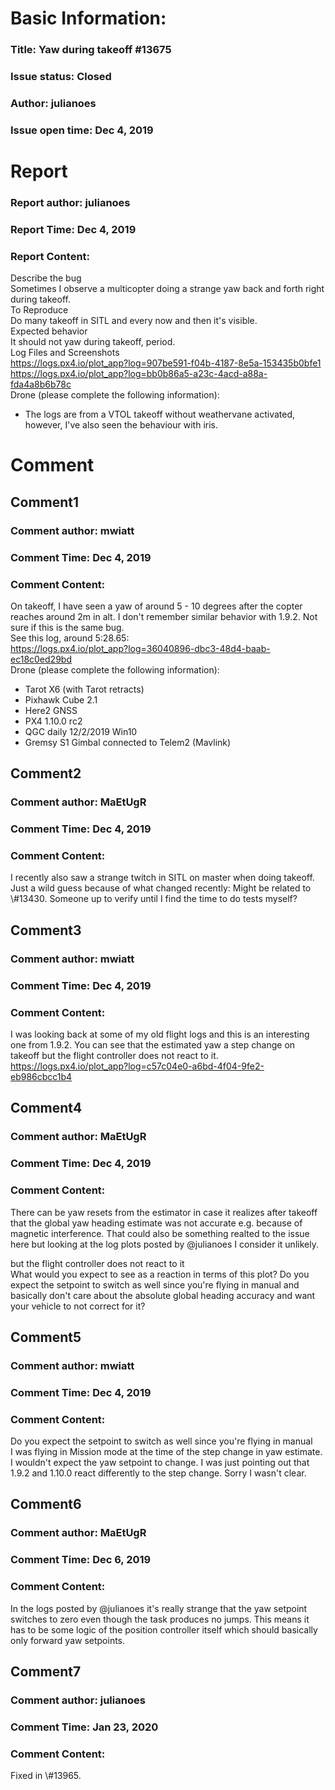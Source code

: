 # Basic Information:
### Title:  Yaw during takeoff #13675 
### Issue status: Closed
### Author: julianoes
### Issue open time: Dec 4, 2019
# Report
### Report author: julianoes
### Report Time: Dec 4, 2019
### Report Content:   
Describe the bug    
Sometimes I observe a multicopter doing a strange yaw back and forth right during takeoff.  
To Reproduce    
Do many takeoff in SITL and every now and then it's visible.  
Expected behavior    
It should not yaw during takeoff, period.  
Log Files and Screenshots    
https://logs.px4.io/plot_app?log=907be591-f04b-4187-8e5a-153435b0bfe1    
https://logs.px4.io/plot_app?log=bb0b86a5-a23c-4acd-a88a-fda4a8b6b78c  
Drone (please complete the following information):  
- The logs are from a VTOL takeoff without weathervane activated, however, I've also seen the behaviour with iris.  

# Comment
## Comment1
### Comment author: mwiatt
### Comment Time: Dec 4, 2019
### Comment Content:   
On takeoff, I have seen a yaw of around 5 - 10 degrees after the copter reaches around 2m in alt. I don't remember similar behavior with 1.9.2. Not sure if this is the same bug.  
See this log, around 5:28.65:  
https://logs.px4.io/plot_app?log=36040896-dbc3-48d4-baab-ec18c0ed29bd  
Drone (please complete the following information):  
- Tarot X6 (with Tarot retracts)  
- Pixhawk Cube 2.1  
- Here2 GNSS  
- PX4 1.10.0 rc2  
- QGC daily 12/2/2019 Win10  
- Gremsy S1 Gimbal connected to Telem2 (Mavlink)  

## Comment2
### Comment author: MaEtUgR
### Comment Time: Dec 4, 2019
### Comment Content:   
I recently also saw a strange twitch in SITL on master when doing takeoff. Just a wild guess because of what changed recently: Might be related to \\\#13430. Someone up to verify until I find the time to do tests myself?  

## Comment3
### Comment author: mwiatt
### Comment Time: Dec 4, 2019
### Comment Content:   
I was looking back at some of my old flight logs and this is an interesting one from 1.9.2. You can see that the estimated yaw a step change on takeoff but the flight controller does not react to it.  
https://logs.px4.io/plot_app?log=c57c04e0-a6bd-4f04-9fe2-eb986cbcc1b4  

## Comment4
### Comment author: MaEtUgR
### Comment Time: Dec 4, 2019
### Comment Content:   
There can be yaw resets from the estimator in case it realizes after takeoff that the global yaw heading estimate was not accurate e.g. because of magnetic interference. That could also be something realted to the issue here but looking at the log plots posted by @julianoes I consider it unlikely.  
    
but the flight controller does not react to it    
What would you expect to see as a reaction in terms of this plot? Do you expect the setpoint to switch as well since you're flying in manual and basically don't care about the absolute global heading accuracy and want your vehicle to not correct for it?  

## Comment5
### Comment author: mwiatt
### Comment Time: Dec 4, 2019
### Comment Content:   
    
Do you expect the setpoint to switch as well since you're flying in manual    
I was flying in Mission mode at the time of the step change in yaw estimate. I wouldn't expect the yaw setpoint to change. I was just pointing out that 1.9.2 and 1.10.0 react differently to the step change. Sorry I wasn't clear.  

## Comment6
### Comment author: MaEtUgR
### Comment Time: Dec 6, 2019
### Comment Content:   
In the logs posted by @julianoes it's really strange that the yaw setpoint switches to zero even though the task produces no jumps. This means it has to be some logic of the position controller itself which should basically only forward yaw setpoints.    

## Comment7
### Comment author: julianoes
### Comment Time: Jan 23, 2020
### Comment Content:   
Fixed in \\\#13965.  
